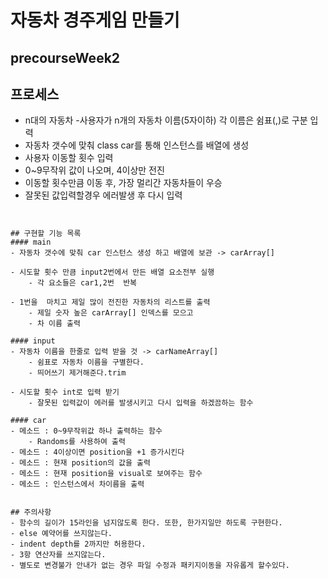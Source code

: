 # 자동차 경주게임 만들기 
## precourseWeek2


## 프로세스
 - n대의 자동차 -사용자가  n개의 자동차 이름(5자이하) 각 이름은 쉼표(,)로 구분 입력
 - 자동차 갯수에 맞춰  class car를 통해 인스턴스를 배열에 생성
 - 사용자 이동할 횟수 입력 
 - 0~9무작위 값이 나오며, 4이상만 전진
 - 이동할 횟수만큼 이동 후, 가장 멀리간 자동차들이 우승 
 - 잘못된 값입력할경우 에러발생 후 다시 입력
 
 ```
 
 
## 구현할 기능 목록
#### main 
 - 자동차 갯수에 맞춰 car 인스턴스 생성 하고 배열에 보관 -> carArray[]

 - 시도할 횟수 만큼 input2번에서 만든 배열 요소전부 실행
     - 각 요소들은 car1,2번  반복

 - 1번을  마치고 제일 많이 전진한 자동차의 리스트를 출력 
     - 제일 숫자 높은 carArray[] 인덱스를 모으고
     - 차 이름 출력

#### input
 - 자동차 이름을 한줄로 입력 받을 것 -> carNameArray[]
     - 쉼표로 자동차 이름을 구별한다.
     - 띄어쓰기 제거해준다.trim
  
 - 시도할 횟수 int로 입력 받기
     - 잘못된 입력값이 에러를 발생시키고 다시 입력을 하겠끔하는 함수
  
#### car
 - 메소드 : 0~9무작위값 하나 출력하는 함수
     - Randoms를 사용하여 출력
 - 메소드 : 4이상이면 position을 +1 증가시킨다
 - 메소드 : 현재 position의 값을 출력
 - 메소드 : 현재 position을 visual로 보여주는 함수
 - 메소드 : 인스턴스에서 차이름을 출력
 
 
## 주의사항
 - 함수의 길이가 15라인을 넘지않도록 한다. 또한, 한가지일만 하도록 구현한다.
 - else 예약어를 쓰지않는다. 
 - indent depth를 2까지만 허용한다. 
 - 3항 연산자를 쓰지않는다. 
 - 별도로 변경불가 안내가 없는 경우 파일 수정과 패키지이동을 자유롭게 할수있다.
 
 
